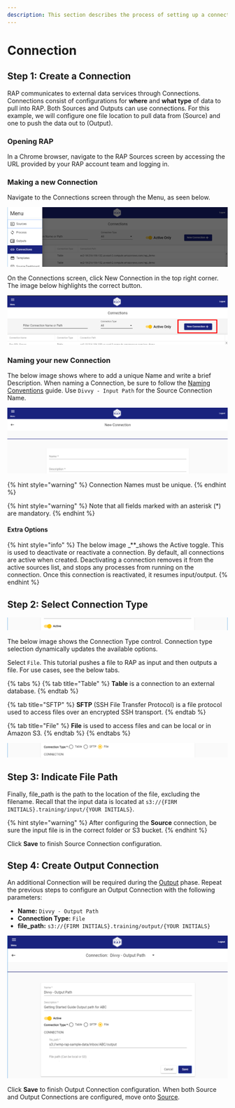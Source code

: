 ```yaml
---
description: This section describes the process of setting up a connection in RAP.
---
```


# Connection

## Step 1: Create a Connection

RAP communicates to external data services through Connections. Connections consist of configurations for **where** and **what type** of data to pull into RAP. Both Sources and Outputs can use connections. For this example, we will configure one file location to pull data from \(Source\) and one to push the data out to \(Output\).

### Opening RAP

In a Chrome browser, navigate to the RAP Sources screen by accessing the URL provided by your RAP account team and logging in.

### Making a new Connection

Navigate to the Connections screen through the Menu, as seen below.

![Navigation Menu - Connections](../../.gitbook/assets/navigate-to-connections.png)

On the Connections screen, click New Connection in the top right corner. The image below highlights the correct button.

![Create a New Connection](../../.gitbook/assets/create-a-new-connection.png)

### Naming your new Connection

The below image shows where to add a unique Name and write a brief Description. When naming a Connection, be sure to follow the [Naming Conventions](connection.md) guide. Use `Divvy - Input Path` for the Source Connection Name.

![New Connection Name and Description Fields](../../.gitbook/assets/screenshot_6.png)

{% hint style="warning" %}
Connection Names must be unique.
{% endhint %}

{% hint style="warning" %}
Note that all fields marked with an asterisk \(\*\) are mandatory.
{% endhint %}

#### Extra Options

{% hint style="info" %}
The below image _\*\*_shows the Active toggle. This is used to deactivate or reactivate a connection. By default, all connections are active when created. Deactivating a connection removes it from the active sources list, and stops any processes from running on the connection. Once this connection is reactivated, it resumes input/output.
{% endhint %}

## Step 2: Select Connection Type

![Active toggle](../../.gitbook/assets/image%20%2822%29.png)

The below image shows the Connection Type control. Connection type selection dynamically updates the available options.

Select `File`. This tutorial pushes a file to RAP as input and then outputs a file. For use cases, see the below tabs.

{% tabs %}
{% tab title="Table" %}
**Table** is a connection to an external database.
{% endtab %}

{% tab title="SFTP" %}
**SFTP** \(SSH File Transfer Protocol\) is a file protocol used to access files over an encrypted SSH transport.
{% endtab %}

{% tab title="File" %}
**File** is used to access files and can be local or in Amazon S3.
{% endtab %}
{% endtabs %}

![Connection Type Options](../../.gitbook/assets/image%20%28170%29.png)

## Step 3: Indicate File Path

Finally, file\_path is the path to the location of the file, excluding the filename. Recall that the input data is located at `s3://{FIRM INITIALS}.training/input/{YOUR INITIALS}`.

{% hint style="warning" %}
After configuring the **Source** connection, be sure the input file is in the correct folder or S3 bucket.
{% endhint %}

Click **Save** to finish Source Connection configuration.

## Step 4: Create Output Connection

An additional Connection will be required during the [Output](output.md) phase. Repeat the previous steps to configure an Output Connection with the following parameters:

* **Name:** `Divvy - Output Path`
* **Connection Type:** `File`
* **file\_path:** `s3://{FIRM INITIALS}.training/output/{YOUR INITIALS}` 

![Output Connection Configuration](../../.gitbook/assets/image%20%28199%29.png)

Click **Save** to finish Output Connection configuration. When both Source and Output Connections are configured, move onto [Source](source.md).

